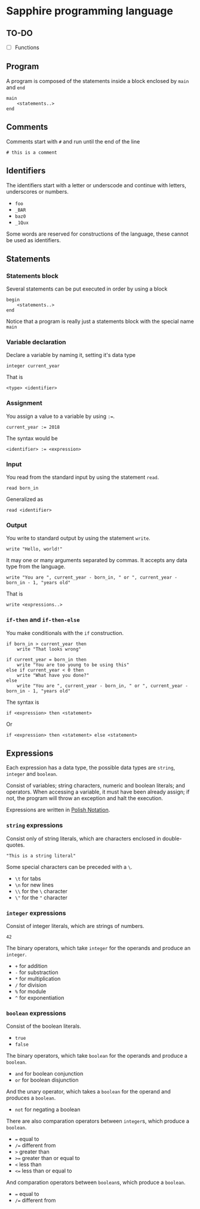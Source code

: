 # Sapphire programming language

## TO-DO

- [ ] Functions

## Program

A program is composed of the statements inside a block enclosed by `main` and `end`

```
main
    <statements..>
end
```

## Comments

Comments start with `#` and run until the end of the line

```
# this is a comment
```

## Identifiers

The identifiers start with a letter or underscode and continue with letters, underscores or numbers.

- `foo`
- `_BAR`
- `baz0`
- `_1Qux`

Some words are reserved for constructions of the language, these cannot be used as identifiers.

## Statements

### Statements block

Several statements can be put executed in order by using a block

```
begin
    <statements..>
end
```

Notice that a program is really just a statements block with the special name `main`

### Variable declaration

Declare a variable by naming it, setting it's data type

```
integer current_year
```

That is

```
<type> <identifier>
```

### Assignment

You assign a value to a variable by using `:=`.

```
current_year := 2018
```

The syntax would be

```
<identifier> := <expression>
```

### Input

You read from the standard input by using the statement `read`.

```
read born_in
```

Generalized as

```
read <identifier>
```

### Output

You write to standard output by using the statement `write`.

```
write "Hello, world!"
```

It may one or many arguments separated by commas. It accepts any data type from the language.

```
write "You are ", current_year - born_in, " or ", current_year - born_in - 1, "years old"
```

That is

```
write <expressions..>
```

### `if-then` and `if-then-else`

You make conditionals with the `if` construction.

```
if born_in > current_year then
    write "That looks wrong"
```

```
if current_year = born_in then
    write "You are too young to be using this"
else if current_year < 0 then
    write "What have you done?"
else
    write "You are ", current_year - born_in, " or ", current_year - born_in - 1, "years old"
```

The syntax is

```
if <expression> then <statement>
```

Or

```
if <expression> then <statement> else <statement>
```


## Expressions

Each expression has a data type, the possible data types are `string`, `integer` and `boolean`.

Consist of variables; string characters, numeric and boolean literals; and operators. When accessing a
variable, it must have been already assign; if not, the program will throw an exception and
halt the execution.

Expressions are written in [Polish Notation](https://en.wikipedia.org/wiki/Polish_notation).

### `string` expressions

Consist only of string literals, which are characters enclosed in double-quotes.

```
"This is a string literal"
```

Some special characters can be preceded with a `\`.

- `\t` for tabs
- `\n` for new lines
- `\\` for the `\` character
- `\"` for the `"` character

### `integer` expressions

Consist of integer literals, which are strings of numbers.

```
42
```

The binary operators, which take `integer` for the operands and produce an `integer`.

- `+` for addition
- `-` for substraction
- `*` for multiplication
- `/` for division
- `%` for module
- `^` for exponentiation

### `boolean` expressions

Consist of the boolean literals.

- `true`
- `false`

The binary operators, which take `boolean` for the operands and produce a `boolean`.

- `and` for boolean conjunction
- `or` for boolean disjunction

And the unary operator, which takes a `boolean` for the operand and produces a `boolean`.

- `not` for negating a boolean

There are also comparation operators between `integer`s, which produce a `boolean`.

- `=` equal to
- `/=` different from
- `>` greater than
- `>=` greater than or equal to
- `<` less than
- `<=` less than or equal to

And comparation operators between `boolean`s, which produce a `boolean`.

- `=` equal to
- `/=` different from
